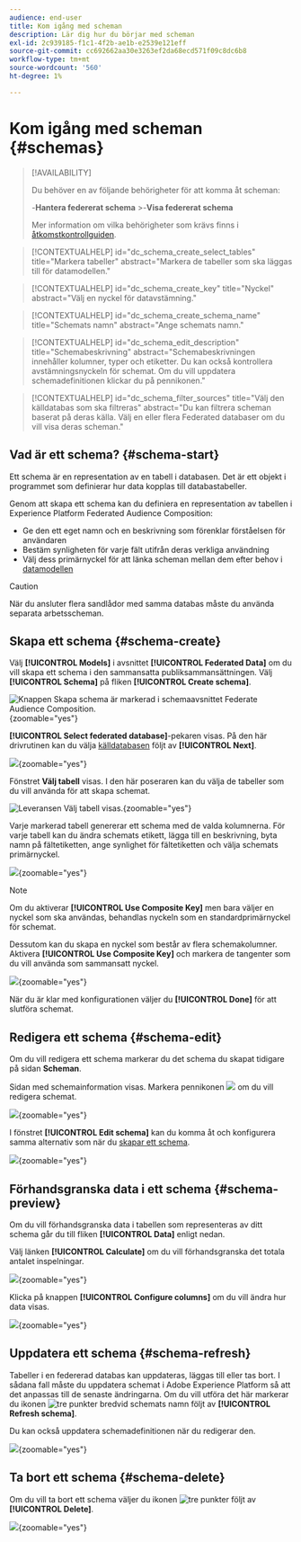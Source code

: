 ```yaml
---
audience: end-user
title: Kom igång med scheman
description: Lär dig hur du börjar med scheman
exl-id: 2c939185-f1c1-4f2b-ae1b-e2539e121eff
source-git-commit: cc692662aa30e3263ef2da68ecd571f09c8dc6b8
workflow-type: tm+mt
source-wordcount: '560'
ht-degree: 1%

---
```


# Kom igång med scheman {#schemas}

>[!AVAILABILITY]
>
>Du behöver en av följande behörigheter för att komma åt scheman:
>
>-**Hantera federerat schema**
>&#x200B;>-**Visa federerat schema**
>
>Mer information om vilka behörigheter som krävs finns i [åtkomstkontrollguiden](/help/governance-privacy-security/access-control.md).

>[!CONTEXTUALHELP]
>id="dc_schema_create_select_tables"
>title="Markera tabeller"
>abstract="Markera de tabeller som ska läggas till för datamodellen."

>[!CONTEXTUALHELP]
>id="dc_schema_create_key"
>title="Nyckel"
>abstract="Välj en nyckel för datavstämning."

>[!CONTEXTUALHELP]
>id="dc_schema_create_schema_name"
>title="Schemats namn"
>abstract="Ange schemats namn."

>[!CONTEXTUALHELP]
>id="dc_schema_edit_description"
>title="Schemabeskrivning"
>abstract="Schemabeskrivningen innehåller kolumner, typer och etiketter. Du kan också kontrollera avstämningsnyckeln för schemat. Om du vill uppdatera schemadefinitionen klickar du på pennikonen."

>[!CONTEXTUALHELP]
>id="dc_schema_filter_sources"
>title="Välj den källdatabas som ska filtreras"
>abstract="Du kan filtrera scheman baserat på deras källa. Välj en eller flera Federated databaser om du vill visa deras scheman."

## Vad är ett schema? {#schema-start}

Ett schema är en representation av en tabell i databasen. Det är ett objekt i programmet som definierar hur data kopplas till databastabeller.

Genom att skapa ett schema kan du definiera en representation av tabellen i Experience Platform Federated Audience Composition:

* Ge den ett eget namn och en beskrivning som förenklar förståelsen för användaren
* Bestäm synligheten för varje fält utifrån deras verkliga användning
* Välj dess primärnyckel för att länka scheman mellan dem efter behov i [datamodellen](../data-management/gs-models.md#data-model-start)

>[!CAUTION]
>
>När du ansluter flera sandlådor med samma databas måste du använda separata arbetsscheman.

## Skapa ett schema {#schema-create}

Välj **[!UICONTROL Models]** i avsnittet **[!UICONTROL Federated Data]** om du vill skapa ett schema i den sammansatta publiksammansättningen. Välj **[!UICONTROL Schema]** på fliken **[!UICONTROL Create schema]**.

![Knappen Skapa schema är markerad i schemaavsnittet Federate Audience Composition.](assets/schema_create.png){zoomable="yes"}

**[!UICONTROL Select federated database]**-pekaren visas. På den här drivrutinen kan du välja [källdatabasen](/help/connections/home.md) följt av **[!UICONTROL Next]**.


![](assets/schema_tables.png){zoomable="yes"}

Fönstret **Välj tabell** visas. I den här poseraren kan du välja de tabeller som du vill använda för att skapa schemat.

![Leveransen Välj tabell visas.](assets/select-table.png){zoomable="yes"}

Varje markerad tabell genererar ett schema med de valda kolumnerna. För varje tabell kan du ändra schemats etikett, lägga till en beskrivning, byta namn på fältetiketten, ange synlighet för fältetiketten och välja schemats primärnyckel.

![](assets/schema-fields.png){zoomable="yes"}

>[!NOTE]
>
>Om du aktiverar **[!UICONTROL Use Composite Key]** men bara väljer en nyckel som ska användas, behandlas nyckeln som en standardprimärnyckel för schemat.

Dessutom kan du skapa en nyckel som består av flera schemakolumner. Aktivera **[!UICONTROL Use Composite Key]** och markera de tangenter som du vill använda som sammansatt nyckel.

![](assets/composite-key.png){zoomable="yes"}

När du är klar med konfigurationen väljer du **[!UICONTROL Done]** för att slutföra schemat.

## Redigera ett schema {#schema-edit}

Om du vill redigera ett schema markerar du det schema du skapat tidigare på sidan **Scheman**.

Sidan med schemainformation visas. Markera pennikonen ![](/help/assets/icons/edit.png) om du vill redigera schemat.

![](assets/schema_edit.png){zoomable="yes"}

I fönstret **[!UICONTROL Edit schema]** kan du komma åt och konfigurera samma alternativ som när du [skapar ett schema](#schema-create).

![](assets/schema_edit_orders.png){zoomable="yes"}

## Förhandsgranska data i ett schema {#schema-preview}

Om du vill förhandsgranska data i tabellen som representeras av ditt schema går du till fliken **[!UICONTROL Data]** enligt nedan.

Välj länken **[!UICONTROL Calculate]** om du vill förhandsgranska det totala antalet inspelningar.

![](assets/schema_data.png){zoomable="yes"}

Klicka på knappen **[!UICONTROL Configure columns]** om du vill ändra hur data visas.

![](assets/schema_columns.png){zoomable="yes"}

## Uppdatera ett schema {#schema-refresh}

Tabeller i en federerad databas kan uppdateras, läggas till eller tas bort. I sådana fall måste du uppdatera schemat i Adobe Experience Platform så att det anpassas till de senaste ändringarna. Om du vill utföra det här markerar du ikonen ![tre punkter](/help/assets/icons/more.png) bredvid schemats namn följt av **[!UICONTROL Refresh schema]**.

Du kan också uppdatera schemadefinitionen när du redigerar den.

![](assets/schema_refresh.png){zoomable="yes"}

## Ta bort ett schema {#schema-delete}

Om du vill ta bort ett schema väljer du ikonen ![tre punkter](/help/assets/icons/more.png) följt av **[!UICONTROL Delete]**.

![](assets/schema_delete.png){zoomable="yes"}
